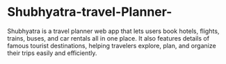 # Shubhyatra-travel-Planner-
Shubhyatra is a travel planner web app that lets users book hotels, flights, trains, buses, and car rentals all in one place. It also features details of famous tourist destinations, helping travelers explore, plan, and organize their trips easily and efficiently.
